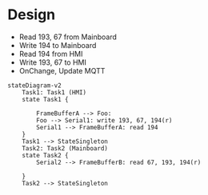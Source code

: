 # Design

- Read 193, 67 from Mainboard
- Write 194 to Mainboard
- Read 194 from HMI
- Write 193, 67 to HMI
- OnChange, Update MQTT

```mermaid
stateDiagram-v2
    Task1: Task1 (HMI)
    state Task1 {
        
        FrameBufferA --> Foo: 
        Foo --> Serial1: write 193, 67, 194(r)
        Serial1 --> FrameBufferA: read 194
    }
    Task1 --> StateSingleton
    Task2: Task2 (Mainboard)
    state Task2 {
        Serial2 --> FrameBufferB: read 67, 193, 194(r)
        
    }
    Task2 --> StateSingleton
 
```